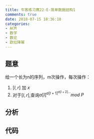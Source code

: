 ```yaml
---
title: 牛客练习赛22-E-简单数据结构1
comments: true
date: 2018-07-15 18:36:18
categories:
- ACM
- 数学
- 数论
- 欧拉降幂
---
```


## 题意
给一个长为n的序列，m次操作，每次操作：
1. $[l,r]$ 加 $x$
2. 对于$[l,r]$,查询$a[l] ^ {a[l+1] ^ {a[l+2]...}} mod \ P$
## 分析

## 代码
```cpp

```
